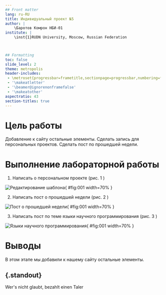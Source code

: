 ```yaml
---
## Front matter
lang: ru-RU
title: Индивидуальный проект №5
author: |
	\Баротов Комрон НБИ-01
institute: |
	\inst{1}RUDN University, Moscow, Russian Federation
	


## Formatting
toc: false
slide_level: 2
theme: metropolis
header-includes: 
 - \metroset{progressbar=frametitle,sectionpage=progressbar,numbering=fraction}
 - '\makeatletter'
 - '\beamer@ignorenonframefalse'
 - '\makeatother'
aspectratio: 43
section-titles: true
---
```


# Цель работы 

Добавление к сайту остальные элементы. Сделать запись для персональных проектов. Сделать пост по прошедшей недели. 

# Выполнение лабораторной работы

1. Написать о персональном проекте (рис. 1 )

![Редактирование шаблона ](images/1.png){ #fig:001 width=70% }

2. Написать пост о прошедшей недели (рис. 2 )

![Пост о прошедшей недели](images/2.png){ #fig:001 width=70% }

3. Написать пост по теме языки научного программирования (рис. 3 )

![Языки научного программирования](images/3.png){ #fig:001 width=70% }


# Выводы

В этом этапе мы добавили к нашему сайту остальные элементы. 



## {.standout}

Wer's nicht glaubt, bezahlt einen Taler

